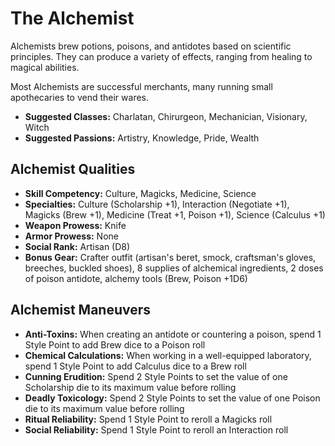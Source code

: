 # The Alchemist 

Alchemists brew potions, poisons, and antidotes based on scientific principles. They can
produce a variety of effects, ranging from healing to magical abilities.

Most Alchemists are successful merchants, many running small
apothecaries to vend their wares. 

- **Suggested Classes:** Charlatan, Chirurgeon, Mechanician, Visionary, Witch
- **Suggested Passions:** Artistry, Knowledge, Pride, Wealth

## Alchemist Qualities

- **Skill Competency:** Culture, Magicks, Medicine, Science 
- **Specialties:** Culture (Scholarship +1), Interaction (Negotiate +1),
  Magicks (Brew +1), Medicine (Treat +1, Poison +1), Science (Calculus +1)
- **Weapon Prowess:** Knife
- **Armor Prowess:** None
- **Social Rank:** Artisan (D8)
- **Bonus Gear:** Crafter outfit (artisan's beret, smock, craftsman's
  gloves, breeches, buckled shoes), 8 supplies of alchemical ingredients,
  2 doses of poison antidote, alchemy tools (Brew, Poison +1D6)

## Alchemist Maneuvers

- **Anti-Toxins:** When creating an antidote or countering a poison, spend 1 Style Point to add Brew dice to a Poison roll
- **Chemical Calculations:** When working in a well-equipped laboratory, spend 1 Style Point to add Calculus dice to a Brew roll
- **Cunning Erudition:** Spend 2 Style Points to set the value of one Scholarship die to its maximum value before rolling
- **Deadly Toxicology:** Spend 2 Style Points to set the value of one Poison die to its maximum value before rolling
- **Ritual Reliability:** Spend 1 Style Point to reroll a Magicks roll
- **Social Reliability:** Spend 1 Style Point to reroll an Interaction roll

